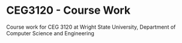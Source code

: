 # CEG3120 - Course Work
Course work for CEG 3120 at Wright State University, Department of Computer Science and Engineering
